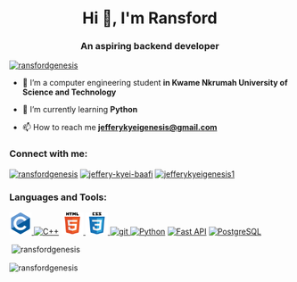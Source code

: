 <h1 align="center">Hi 👋, I'm Ransford</h1>
<h3 align="center">An aspiring backend developer</h3>

<p align="left"> <a href="https://twitter.com/ransfordgenesis" target="blank"><img src="https://img.shields.io/twitter/follow/ransfordgenesis?logo=twitter&style=for-the-badge" alt="ransfordgenesis" /></a> </p>

- 🔭 I’m a computer engineering student **in Kwame Nkrumah University of Science and Technology**

- 🌱 I’m currently learning **Python**

- 📫 How to reach me **jefferykyeigenesis@gmail.com**

<h3 align="left">Connect with me:</h3>
<p align="left">
<a href="https://twitter.com/ransfordgenesis" target="blank"><img align="center" src="https://raw.githubusercontent.com/rahuldkjain/github-profile-readme-generator/master/src/images/icons/Social/twitter.svg" alt="ransfordgenesis" height="30" width="40" /></a>
<a href="https://linkedin.com/in/jeffery-kyei-baafi" target="blank"><img align="center" src="https://raw.githubusercontent.com/rahuldkjain/github-profile-readme-generator/master/src/images/icons/Social/linked-in-alt.svg" alt="jeffery-kyei-baafi" height="30" width="40" /></a>
<a href="https://www.hackerrank.com/jefferykyeigenesis1" target="blank"><img align="center" src="https://raw.githubusercontent.com/rahuldkjain/github-profile-readme-generator/master/src/images/icons/Social/hackerrank.svg" alt="jefferykyeigenesis1" height="30" width="40" /></a>
</p>

<h3 align="left">Languages and Tools:</h3>
<p align="left"> 
<a href="https://www.cprogramming.com/" target="_blank" rel="noreferrer"> <img src="https://raw.githubusercontent.com/devicons/devicon/master/icons/c/c-original.svg" alt="c" width="40" height="40"/> </a> 
<a href="https://docs.microsoft.com/en-us/cpp/?view=msvc-170" target="_blank" rel="noreferrer"><img src="https://raw.githubusercontent.com/danielcranney/readme-generator/main/public/icons/skills/cplusplus-colored.svg" width="36" height="36" alt="C++" /></a>
<a href="https://www.w3.org/html/" target="_blank" rel="noreferrer"> <img src="https://raw.githubusercontent.com/devicons/devicon/master/icons/html5/html5-original-wordmark.svg" alt="html5" width="40" height="40"/> </a>
<a href="https://www.w3schools.com/css/" target="_blank" rel="noreferrer"> <img src="https://raw.githubusercontent.com/devicons/devicon/master/icons/css3/css3-original-wordmark.svg" alt="css3" width="40" height="40"/> </a> 
<a href="https://git-scm.com/" target="_blank" rel="noreferrer"> <img src="https://www.vectorlogo.zone/logos/git-scm/git-scm-icon.svg" alt="git" width="40" height="40"/> </a>  
<a href="https://www.python.org/" target="_blank" rel="noreferrer"><img src="https://raw.githubusercontent.com/danielcranney/readme-generator/main/public/icons/skills/python-colored.svg" width="36" height="36" alt="Python" /></a> 
<a href="https://fastapi.tiangolo.com/" target="_blank" rel="noreferrer"><img src="https://raw.githubusercontent.com/danielcranney/readme-generator/main/public/icons/skills/fastapi-colored.svg" width="36" height="36" alt="Fast API" /></a>
<a href="https://www.postgresql.org/" target="_blank" rel="noreferrer"><img src="https://raw.githubusercontent.com/danielcranney/readme-generator/main/public/icons/skills/postgresql-colored.svg" width="36" height="36" alt="PostgreSQL" /></a>
</p>

<p>&nbsp;<img align="center" src="https://github-readme-stats.vercel.app/api?username=ransfordgenesis&show_icons=true&locale=en" alt="ransfordgenesis" /></p>

<p><img align="center" src="https://github-readme-streak-stats.herokuapp.com/?user=ransfordgenesis&" alt="ransfordgenesis" /></p>
